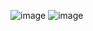 ![image](https://github.com/Thiago099/thiago099.github.io/assets/66787043/3dd82ae3-feaf-4f1b-8564-83542c67cd45)
![image](https://github.com/Thiago099/thiago099.github.io/assets/66787043/120e89d5-7818-4a5b-9112-cceeb4eeba1b)
